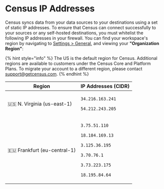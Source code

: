 # Census IP Addresses

Census syncs data from your data sources to your destinations using a set of static IP addresses. To ensure that Census can connect successfully to your sources or any self-hosted destinations, you must whitelist the following IP addresses in your firewall. You can find your workspace's region by navigating to [Settings > General](https://app.getcensus.com/settings/general), and viewing your **"Organization Region"**:

{% hint style="info" %}
The US is the default region for Census. Additional regions are available to customers under the Census Core and Platform Plans. To migrate your account to a different region, please contact support@getcensus.com.
{% endhint %}

| Region                        | IP Addresses (CIDR)                                                                                                                                                                           |
| ----------------------------- | --------------------------------------------------------------------------------------------------------------------------------------------------------------------------------------------- |
| 🇺🇸 N. Virginia (us-east-1)  | <p><code>34.216.163.241</code></p><p><code>54.212.243.205</code></p>                                                                                                                          |
| 🇪🇺 Frankfurt (eu-central-1) | <p><code>3.75.51.110</code></p><p><code>18.184.169.13</code></p><p><code>3.125.36.195</code></p><p><code>3.70.76.1</code></p><p><code>3.73.223.175</code></p><p><code>18.195.84.64</code></p> |
